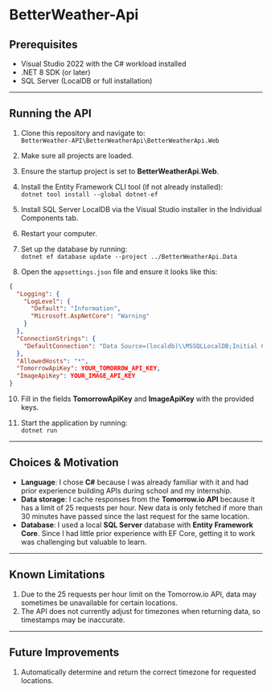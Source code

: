 # BetterWeather-Api

## Prerequisites

-   Visual Studio 2022 with the C# workload installed
-   .NET 8 SDK (or later)
-   SQL Server (LocalDB or full installation)

---

## Running the API

1. Clone this repository and navigate to:  
   `BetterWeather-API\BetterWeatherApi\BetterWeatherApi.Web`

2. Make sure all projects are loaded.

3. Ensure the startup project is set to **BetterWeatherApi.Web**.

4. Install the Entity Framework CLI tool (if not already installed):  
   `dotnet tool install --global dotnet-ef`

5. Install SQL Server LocalDB via the Visual Studio installer in the Individual Components tab.

7. Restart your computer.

8. Set up the database by running:  
   `dotnet ef database update --project ../BetterWeatherApi.Data`

9. Open the `appsettings.json` file and ensure it looks like this:

```json
{
  "Logging": {
    "LogLevel": {
      "Default": "Information",
      "Microsoft.AspNetCore": "Warning"
    }
  },
  "ConnectionStrings": {
    "DefaultConnection": "Data Source=(localdb)\\MSSQLLocalDB;Initial Catalog=BetterWeather;Integrated Security=True;Connect Timeout=30;Encrypt=False;Trust Server Certificate=False;Application Intent=ReadWrite;Multi Subnet Failover=False"
  },
  "AllowedHosts": "*",
  "TomorrowApiKey": YOUR_TOMORROW_API_KEY,
  "ImageApiKey": YOUR_IMAGE_API_KEY
}
```

10. Fill in the fields **TomorrowApiKey** and **ImageApiKey** with the provided keys.

11. Start the application by running:  
    `dotnet run`

---

## Choices & Motivation

-   **Language**: I chose **C#** because I was already familiar with it and had prior experience building APIs during school and my internship.
-   **Data storage**: I cache responses from the **Tomorrow.io API** because it has a limit of 25 requests per hour. New data is only fetched if more than 30 minutes have passed since the last request for the same location.
-   **Database**: I used a local **SQL Server** database with **Entity Framework Core**. Since I had little prior experience with EF Core, getting it to work was challenging but valuable to learn.

---

## Known Limitations

1. Due to the 25 requests per hour limit on the Tomorrow.io API, data may sometimes be unavailable for certain locations.
2. The API does not currently adjust for timezones when returning data, so timestamps may be inaccurate.

---

## Future Improvements

1. Automatically determine and return the correct timezone for requested locations.

